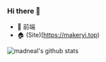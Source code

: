 ### Hi there 👋

<!--
**MAKERYI/MAKERYI** is a ✨ _special_ ✨ repository because its `README.md` (this file) appears on your GitHub profile.

Here are some ideas to get you started:

- 🔭 I’m currently working on ...
- 🌱 I’m currently learning ...
- 👯 I’m looking to collaborate on ...
- 🤔 I’m looking for help with ...
- 💬 Ask me about ...
- 📫 How to reach me: ...
- 😄 Pronouns: ...
- ⚡ Fun fact: ...
-->

- 🧐 前端
- 🏠 (Site)[https://makeryi.top)  

![madneal's github stats](https://github-readme-stats.vercel.app/api?username=MAKERYI&show_icons=true&theme=radical) 
